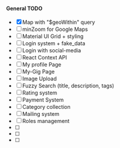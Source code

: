 #### General TODO

- [x] Map with "\$geoWithin" query
- [ ] minZoom for Google Maps
- [ ] Material UI Grid + styling
- [ ] Login system + fake_data
- [ ] Login with social-media
- [ ] React Context API
- [ ] My profile Page
- [ ] My-Gig Page
- [ ] Image Upload
- [ ] Fuzzy Search (title, description, tags)
- [ ] Rating system
- [ ] Payment System
- [ ] Category collection
- [ ] Mailing system
- [ ] Roles management
- [ ]
- [ ]
- [ ]
